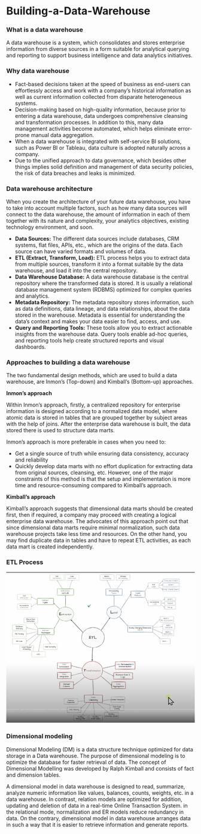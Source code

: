 # Building-a-Data-Warehouse
### **What is a data warehouse**
A data warehouse is a system, which consolidates and stores enterprise information from diverse sources in a form suitable for analytical querying and reporting to support business intelligence and data analytics initiatives.
### **Why data warehouse**
- Fact-based decisions taken at the speed of business as end-users can effortlessly access and work with a company’s historical information as well as current information collected from disparate heterogeneous systems.
- Decision-making based on high-quality information, because prior to entering a data warehouse, data undergoes comprehensive cleansing and transformation processes. In addition to this, many data management activities become automated, which helps eliminate error-prone manual data aggregation.   
- When a data warehouse is integrated with self-service BI solutions, such as Power BI or Tableau, data culture is adopted naturally across a company. 
- Due to the unified approach to data governance, which besides other things implies solid definition and management of data security policies, the risk of data breaches and leaks is minimized.
### **Data warehouse architecture**
When you create the architecture of your future data warehouse, you have to take into account multiple factors, such as how many data sources will connect to the data warehouse, the amount of information in each of them together with its nature and complexity, your analytics objectives, existing technology environment, and soon.
- **Data Sources:** The different data sources include databases, CRM systems, flat files, APIs, etc., which are the origins of the data. Each source can have varied formats and volumes of data.‍
- **ETL (Extract, Transform, Load):** ETL process helps you to extract data from multiple sources, transform it into a format suitable by the data warehouse, and load it into the central repository.‍
- **Data Warehouse Database:** A data warehouse database is the central repository where the transformed data is stored. It is usually a relational database management system (RDBMS) optimized for complex queries and analytics.‍
- **Metadata Repository:** The metadata repository stores information, such as data definitions, data lineage, and data relationships, about the data stored in the warehouse. Metadata is essential for understanding the data’s context and makes your data easier to find, access, and use.‍
- **Query and Reporting Tools:** These tools allow you to extract actionable insights from the warehouse data. Query tools enable ad-hoc queries, and reporting tools help create structured reports and visual dashboards.
### **Approaches to building a data warehouse**
The two fundamental design methods, which are used to build a data warehouse, are Inmon’s (Top-down) and Kimball’s (Bottom-up) approaches. 

**Inmon’s approach**

Within Inmon’s approach, firstly, a centralized repository for enterprise information is designed according to a normalized data model, where atomic data is stored in tables that are grouped together by subject areas with the help of joins. After the enterprise data warehouse is built, the data stored there is used to structure data marts.

Inmon’s approach is more preferable in cases when you need to:
- Get a single source of truth while ensuring data consistency, accuracy and reliability
- Quickly develop data marts with no effort duplication for extracting data from original sources, cleansing, etc.
However, one of the major constraints of this method is that the setup and implementation is more time and resource-consuming compared to Kimball’s approach.

**Kimball’s approach**

Kimball’s approach suggests that dimensional data marts should be created first, then if required, a company may proceed with creating a logical enterprise data warehouse.
The advocates of this approach point out that since dimensional data marts require minimal normalization, such data warehouse projects take less time and resources.  On the other hand, you may find duplicate data in tables and have to repeat ETL activities, as each data mart is created independently.

### **ETL Process**
![ETL.PNG](ETL.PNG?raw=true)

### **Dimensional modeling**

Dimensional Modeling (DM) is a data structure technique optimized for data storage in a Data warehouse. The purpose of dimensional modeling is to optimize the database for faster retrieval of data. The concept of Dimensional Modelling was developed by Ralph Kimball and consists of fact and dimension tables.

A dimensional model in data warehouse is designed to read, summarize, analyze numeric information like values, balances, counts, weights, etc. in a data warehouse. In contrast, relation models are optimized for addition, updating and deletion of data in a real-time Online Transaction System. in the relational mode, normalization and ER models reduce redundancy in data. On the contrary, dimensional model in data warehouse arranges data in such a way that it is easier to retrieve information and generate reports.

